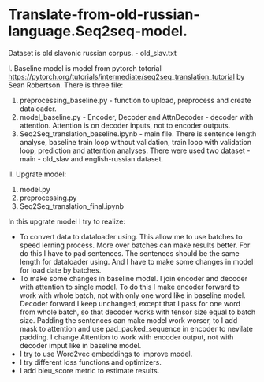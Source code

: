 # Translate-from-old-russian-language.Seq2seq-model.

Dataset is old slavonic russian corpus. - old_slav.txt

I. Baseline model is model from pytorch totorial https://pytorch.org/tutorials/intermediate/seq2seq_translation_tutorial by Sean Robertson.
There is three file:
1. preprocessing_baseline.py - function to upload, preprocess and create dataloader.
2. model_baseline.py - Encoder, Decoder and AttnDecoder - decoder with attention. Attention is on decoder inputs, not to encoder outputs.
3. Seq2Seq_translation_baseline.ipynb - main file. There is sentence length analyse, baseline train loop without validation, train loop with validation loop, prediction and attention analyses. There were used two dataset - main - old_slav and english-russian dataset.

II. Upgrate model:
1. model.py
2. preprocessing.py
3. Seq2Seq_translation_final.ipynb

In this upgrate model I try to realize:

- To convert data to dataloader using. This allow me to use batches to speed lerning process. More over batches can make results better. For do this I have to pad sentences. The sentences should be the same length for dataloader using. And I have to make some changes in model for load date by batches.
- To make some changes in baseline model. I join encoder and decoder with attention to single model. To do this I make encoder forward to work with whole batch, not with only one word like in baseline model. Decoder forward I keep unchanged, except that I pass for one word from whole batch, so that decoder works with tensor size equal to batch size. Padding the sentences can make model work worser, to I add mask to attention and use pad_packed_sequence in encoder to nevilate padding. I change Attention to work with encoder output, not with decoder imput like in baseline model.
- I try to use Word2vec embeddings to improve model.
- I try different loss functions and optimizers.
- I add bleu_score metric to estimate results.
